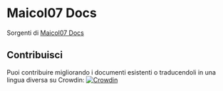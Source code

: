# Maicol07 Docs

Sorgenti di [Maicol07 Docs](https://docs.maicol07.it)

## Contribuisci

Puoi contribuire migliorando i documenti esistenti o traducendoli in una lingua diversa su Crowdin: [![Crowdin](https://badges.crowdin.net/e/eaa479a7d03d055bf4c3246cdd45137e/localized.svg)](https://maicol07.crowdin.com/maicol07-docs)

